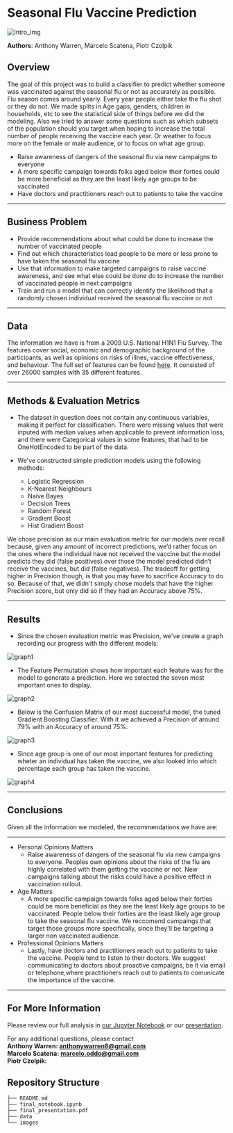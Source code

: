 # Seasonal Flu Vaccine Prediction

![intro_img](./Images/DHandHS2.png)

**Authors**: Anthony Warren, Marcelo Scatena, Piotr Czolpik

## Overview

The goal of this project was to build a classifier to predict whether someone was vaccinated against the seasonal flu or not as accurately as possible. Flu season comes around yearly. Every year people either take the flu shot or they do not. We made splits in Age gaps, genders, children in households, etc to see the statistical side of things before we did the modeling. Also we tried to answer some questions such as which subsets of the population should you target when hoping to increase the total number of people receiving the vaccine each year. Or weather to focus more on the female or male audience, or to focus on what age group. 

* Raise awareness of dangers of the seasonal flu via new campaigns to everyone
* A more specific campaign towards folks aged below their forties could be more beneficial as they are the least likely age groups to be vaccinated
* Have doctors and practitioners reach out to patients to take the vaccine
***

## Business Problem

* Provide recommendations about what could be done to increase the number of vaccinated people
* Find out which characteristics lead people to be more or less prone to have taken the seasonal flu vaccine 
* Use that information to make targeted campaigns to raise vaccine awareness, and see what else could be done do to increase the number of vaccinated people in next campaigns
* Train and run a model that can correctly identify the likelihood that a randomly chosen individual received the seasonal flu vaccine or not
***

## Data

The information we have is from a 2009 U.S. National H1N1 Flu Survey. The features cover social, economic and demographic background of the participants, as well as opinions on risks of illnes, vaccine effectiveness, and behaviour. The full set of features can be found [here](https://www.drivendata.org/competitions/66/flu-shot-learning/page/211/). It consisted of over 26000 samples with 35 different features.
***

## Methods & Evaluation Metrics
 
 * The dataset in question does not contain any continuous variables, making it perfect for classification. There were missing values that were inputed with median values when applicable to prevent information loss, and there were Categorical values in some features, that had to be OneHotEncoded to be part of the data.

* We've constructed simple prediction models using the following methods:
  - Logistic Regression
  - K-Nearest Neighbours
  - Naive Bayes
  - Decision Trees
  - Random Forest
  - Gradient Boost
  - Hist Gradient Boost

We chose precision as our main evaluation metric for our models over recall because, given any amount of incorrect predictions, we’d rather focus on the ones where the individual have not received the vaccine but the model predicts they did (false positives) over those the model predicted didn’t receive the vaccines, but did (false negatives).
The tradeoff for getting higher in Precision though, is that you may have to sacrifice Accuracy to do so. Because of that, we didn't simply chose models that have the higher Precision score, but only did so if they had an Accuracy above 75%.

***

## Results

* Since the chosen evaluation metric was Precision, we've create a graph recording our progress with the different models:

![graph1](./Images/Skyler_graph.png)

* The Feature Permutation shows how important each feature was for the model to generate a prediction. Here we selected the seven most important ones to display.

![graph2](./Images/Permutation_Importances.png)

* Below is the Confusion Matrix of our most successful model, the tuned Gradient Boosting Classifier. With it we achieved a Precision of around 79% with an Accuracy of around 75%.

![graph3](./Images/GBC_cm.JPG)

* Since age group is one of our most important features for predicting wheter an individual has taken the vaccine, we also looked into which percentage each group has taken the vaccine.

![graph4](./Images/Age_group.png)

***

## Conclusions

Given all the information we modeled, the recommendations we have are:
***
* Personal Opinions Matters
  - Raise awareness of dangers of the seasonal flu via new campaigns to everyone. Peoples own opinions about the risks of the flu are highly correlated with them getting the vaccine or not. New campaigns talking about the risks could have a positive effect in vaccination rollout.
* Age Matters
  - A more specific campaign towards folks aged below their forties could be more beneficial as they are the least likely age groups to be vaccinated. People below their forties are the least likely age group to take the seasonal flu vaccine. We reccomend campaings that target those groups more specifically, since they'll be targeting a larger non vaccinated audience.
* Professional Opinions Matters
  - Lastly, have doctors and practitioners reach out to patients to take the vaccine. People tend to listen to their doctors. We suggest communicating to doctors about proactive campaigns, be it via email or telephone,where practitioners reach out to patients to comunicate the importance of the vaccine.
***
## For More Information

Please review our full analysis in [our Jupyter Notebook](./final_notebook.ipynb) or our [presentation](./final_presentation.pdf).

For any additional questions, please contact<br />
**Anthony Warren: anthonywarren6@gmail.com**<br />
**Marcelo Scatena: marcelo.oddo@gmail.com**<br />
**Piotr Czolpik:**<br />

## Repository Structure


```
├── README.md                           
├── final_notebook.ipynb   
├── final_presentation.pdf         
├── data                                
└── images                              
```
